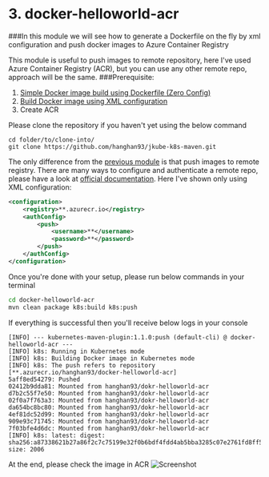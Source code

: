 # 3. docker-helloworld-acr
###In this module we will see how to generate a Dockerfile on the fly by xml configuration and push docker images to Azure Container Registry

This module is useful to push images to remote repository, here I've used Azure Container Registry (ACR), but you can use any other remote repo, approach will be the same.
###Prerequisite:
1. [Simple Docker image build using Dockerfile (Zero Config)](https://github.com/hanghan93/jkube-k8s-maven/tree/master/docker-helloworld-simple)
2. [Build Docker image using XML configuration](https://github.com/hanghan93/jkube-k8s-maven/tree/master/docker-helloworld-xml)
3. Create ACR

Please clone the repository if you haven't yet using the below command
```git
cd folder/to/clone-into/
git clone https://github.com/hanghan93/jkube-k8s-maven.git
```
The only difference from the [previous module](https://github.com/hanghan93/jkube-k8s-maven/tree/master/docker-helloworld-xml) is that push images to remote registry.
There are many ways to configure and authenticate a remote repo, please have a look at [official documentation](https://www.eclipse.org/jkube/docs/kubernetes-maven-plugin#authentication). Here I've shown only using XML configuration:
```xml        
<configuration>
    <registry>**.azurecr.io</registry>
    <authConfig>
        <push>
            <username>**</username>
            <password>**</password>
        </push>
    </authConfig>
</configuration>
```
Once you're done with your setup, please run below commands in your terminal
```sh
cd docker-helloworld-acr
mvn clean package k8s:build k8s:push
```
If everything is successful then you'll receive below logs in your console
```log
[INFO] --- kubernetes-maven-plugin:1.1.0:push (default-cli) @ docker-helloworld-acr ---
[INFO] k8s: Running in Kubernetes mode
[INFO] k8s: Building Docker image in Kubernetes mode
[INFO] k8s: The push refers to repository [**.azurecr.io/hanghan93/docker-helloworld-acr]
5aff8ed54279: Pushed      
02412b9dda81: Mounted from hanghan93/dokr-helloworld-acr 
d7b2c55f7e50: Mounted from hanghan93/dokr-helloworld-acr 
02f0a7f763a3: Mounted from hanghan93/dokr-helloworld-acr 
da654bc8bc80: Mounted from hanghan93/dokr-helloworld-acr 
4ef81dc52d99: Mounted from hanghan93/dokr-helloworld-acr 
909e93c71745: Mounted from hanghan93/dokr-helloworld-acr 
7f03bfe4d6dc: Mounted from hanghan93/dokr-helloworld-acr 
[INFO] k8s: latest: digest: sha256:a87338621b27a86f2c7c75199e32f0b6bdf4fdd4ab5bba3285c07e2761fd8ff5 size: 2006
```
At the end, please check the image in ACR
![Screenshot](https://github.com/hanghan93/jkube-k8s-maven/blob/master/docker-helloworld-acr/src/main/resources/img/tempsnip.png?raw=true)
